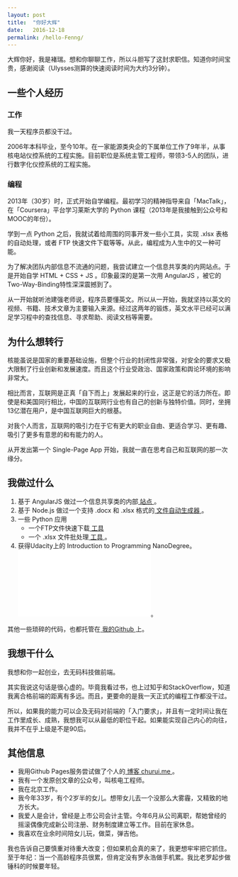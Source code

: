 ```yaml
---
layout: post
title:  "你好大辉"
date:   2016-12-18
permalink: /hello-Fenng/
---
```


大辉你好，我是褚瑞。想和你聊聊工作，所以斗胆写了这封求职信。知道你时间宝贵，感谢阅读（Ulysses测算的快速阅读时间为大约3分钟）。

## 一些个人经历

### 工作
我一天程序员都没干过。

2006年本科毕业，至今10年。在一家能源类央企的下属单位工作了9年半，从事核电站仪控系统的工程实施。目前职位是系统主管工程师，带领3-5人的团队，进行数字化仪控系统的工程实施。

### 编程
2013年（30岁）时，正式开始自学编程。最初学习的精神指导来自「MacTalk」，在「Coursera」平台学习莱斯大学的 Python 课程（2013年是我接触到公众号和MOOC的年份）。

学到一点 Python 之后，我就试着给周围的同事开发一些小工具，实现 .xlsx 表格的自动处理，或者 FTP 快速文件下载等等。从此，编程成为人生中的又一种可能。

为了解决团队内部信息不流通的问题，我尝试建立一个信息共享类的内网站点。于是开始自学 HTML + CSS + JS 。印象最深的是第一次用 AngularJS ，被它的Two-Way-Binding特性深深震撼到了。

从一开始就听池建强老师说，程序员要懂英文。所以从一开始，我就坚持以英文的视频、书籍、技术文章为主要输入来源。经过这两年的锻炼，英文水平已经可以满足学习程中的查找信息、寻求帮助、阅读文档等需要。

## 为什么想转行
核能虽说是国家的重要基础设施，但整个行业的封闭性非常强，对安全的要求又极大限制了行业创新和发展速度。而且这个行业受政治、国家政策和舆论环境的影响非常大。

相比而言，互联网是正真「自下而上」发展起来的行业，这正是它的活力所在。即使是和美国同行相比，中国的互联网行业也有自己的创新与独特价值。同时，坐拥13亿潜在用户，是中国互联网巨大的根基。

对我个人而言，互联网的吸引力在于它有更大的职业自由、更适合学习、更有趣、吸引了更多有意思的和有能力的人。

从开发出第一个 Single-Page App 开始，我就一直在思考自己和互联网的那一次缘分。

## 我做过什么

1. 基于 AngularJS 做过一个信息共享类的内部[ 站点 ](https://github.com/musray/g5-app)。
2. 基于 Node.js 做过一个支持 .docx 和 .xlsx 格式的[ 文件自动生成器 ](https://github.com/musray/doc-server)。
3. 一些 Python 应用
	- 一个FTP文件快速下载[ 工具 ](https://github.com/musray/FTPDownloader)
	- 一个 .xlsx 文件批处理[ 工具 ](https://github.com/musray/xls2csv)。
4. 获得Udacity上的 Introduction to Programming NanoDegree。![( certification )](/assets/post-pdf/nd-grad-cert.pdf)。

其他一些琐碎的代码，也都托管在[ 我的Github ](https://github.com/musray)上。

## 我想干什么
我想和你一起创业，去无码科技做前端。

其实我说这句话是很心虚的。毕竟我看过书，也上过知乎和StackOverflow，知道我离合格前端的距离有多远。而且，更要命的是我一天正式的编程工作都没干过。

所以，如果我的能力可以企及无码对前端的「入门要求」，并且有一定时间让我在工作里成长、成熟，我想我可以从最低的职位干起。如果能实现自己内心的向往，我并不在乎上级是不是90后。

## 其他信息
- 我用Github Pages服务尝试做了个人的[ 博客 churui.me ](http://churui.me)。
- 我有一个发原创文章的公众号，叫核电工程师。
- 我在北京工作。
- 我今年33岁，有个2岁半的女儿。想带女儿去一个没那么大雾霾，又精致的地方长大。
- 我爱人是会计，曾经是上市公司会计主管。今年6月从公司离职，帮她曾经的摇滚偶像完成新公司注册、财务制度建立等工作。目前在家休息。
- 我喜欢在业余时间陪女儿玩，做菜，弹吉他。

我也告诉自己要慎重对待重大改变；但如果机会真的来了，我更想牢牢把它抓住。至于年纪：当一个高龄程序员很累，但肯定没有罗永浩做手机累。我比老罗起步做锤科的时候要年轻。
